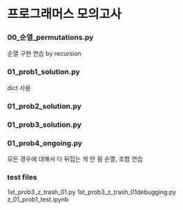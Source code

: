 # 프로그래머스 모의고사

### 00_순열_permutations.py
순열 구현 연습 by recursion

### 01_prob1_solution.py
dict 사용

### 01_prob2_solution.py


### 01_prob3_solution.py


### 01_prob4_ongoing.py
모든 경우에 대해서 다 뒤집는 게 안 됨
순열, 조합 연습 


### test files
1st_prob3_z_trash_01.py
1st_prob3_z_trash_01debugging.py
z_01_prob1_test.ipynb
